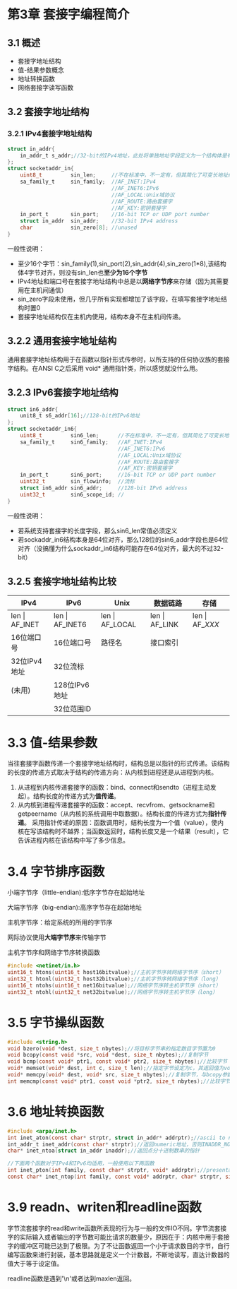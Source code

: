 # 第3章 套接字编程简介

## 3.1 概述
- 套接字地址结构
- 值-结果参数概念
- 地址转换函数
- 网络套接字读写函数

## 3.2 套接字地址结构
### 3.2.1 IPv4套接字地址结构
```c
struct in_addr{
    in_addr_t s_addr;//32-bit的IPv4地址，此处将单独地址字段定义为一个结构体是有历史原因的。早期版本为多种结构的union，允许访问32bit的IPv4所有4个字节，这在将地址划分为ABC三类（现采用无类地址）的时期，便于获得地址中适当的字节。
};
struct socketaddr_in{
    uint8_t         sin_len;     //不在标准中，不一定有，但其简化了可变长地址结构的处理
    sa_family_t     sin_family;  //AF_INET:IPv4
                                 //AF_INET6:IPv6
                                 //AF_LOCAL:Unix域协议
                                 //AF_ROUTE:路由套接字
                                 //AF_KEY:密钥套接字
    in_port_t       sin_port;    //16-bit TCP or UDP port number
    struct in_addr  sin_addr;    //32-bit IPv4 address
    char            sin_zero[8]; //unused
}
```
一般性说明：
- 至少16个字节：sin_family(1),sin_port(2),sin_addr(4),sin_zero(1*8),该结构体4字节对齐，则没有sin_len也**至少为16个字节**
- IPv4地址和端口号在套接字地址结构中总是以**网络字节序**来存储（因为其需要用在主机间通信）
- sin_zero字段未使用，但几乎所有实现都增加了该字段，在填写套接字地址结构时置0
- 套接字地址结构仅在主机内使用，结构本身不在主机间传递。

## 3.2.2 通用套接字地址结构
通用套接字地址结构用于在函数以指针形式传参时，以所支持的任何协议族的套接字结构。在ANSI C之后采用 void* 通用指针类，所以感觉就没什么用。

## 3.2.3 IPv6套接字地址结构
```c
struct in6_addr{
    unit8_t s6_addr[16];//128-bit的IPv6地址
};
struct socketaddr_in6{
    uint8_t         sin6_len;      //不在标准中，不一定有，但其简化了可变长地址结构的处理
    sa_family_t     sin6_family;   //AF_INET:IPv4
                                   //AF_INET6:IPv6
                                   //AF_LOCAL:Unix域协议
                                   //AF_ROUTE:路由套接字
                                   //AF_KEY:密钥套接字
    in_port_t       sin6_port;     //16-bit TCP or UDP port number
    uint32_t        sin_flowinfo;  //流标
    struct in6_addr sin6_addr;     //128-bit IPv6 address
    uint32_t        sin6_scope_id; //
}
```

一般性说明：
- 若系统支持套接字的长度字段，那么sin6_len常值必须定义
- 若sockaddr_in6结构本身是64位对齐，那么128位的sin6_addr字段也是64位对齐（没搞懂为什么sockaddr_in6结构可能存在64位对齐，最大的不过32-bit）

## 3.2.5 套接字地址结构比较
IPv4 | IPv6 | Unix | 数据链路 | 存储
----- | ------- | ------ | ------- | ---------
len &#124; AF_INET| len &#124; AF_INET6| len &#124; AF_LOCAL| len &#124; AF_LINK| len &#124; AF_*XXX*
16位端口号 | 16位端口号 | 路径名 | 接口索引 | 
32位IPv4地址 | 32位流标 | | |
(未用)| 128位IPv6地址 | | |
||32位范围ID|

# 3.3 值-结果参数
当往套接字函数传递一个套接字地址结构时，结构总是以指针的形式传递。该结构的长度的传递方式取决于结构的传递方向：从内核到进程还是从进程到内核。
1. 从进程到内核传递套接字的函数：bind、connect和sendto（进程主动发起）。结构长度的传递方式为**值传递**。
2. 从内核到进程传递套接字的函数：accept、recvfrom、getsockname和getpeername（从内核的系统调用中取数据）。结构长度的传递方式为**指针传递**。
采用指针传递的原因：函数调用时，结构长度为一个值（value），使内核在写该结构时不越界；当函数返回时，结构长度又是一个结果（result），它告诉进程内核在该结构中写了多少信息。

# 3.4 字节排序函数
小端字节序（little-endian):低序字节存在起始地址

大端字节序（big-endian):高序字节存在起始地址

主机字节序：给定系统的所用的字节序

网际协议使用**大端字节序**来传输字节

主机字节序和网络字节序转换函数
```c
#include <netinet/in.h>
uint16_t htons(uint16_t host16bitvalue);//主机字节序转网络字节序（short）
uint32_t htonl(uint32_t host32bitvalue);//主机字节序转网络字节序（long）
uint16_t ntohs(uint16_t net16bitvalue);//网络字节序转主机字节序（short）
uint32_t ntohl(uint32_t net32bitvalue);//网络字节序转主机字节序（long）
```
# 3.5 字节操纵函数
```c 
#include <string.h>
void bzero(void *dest, size_t nbytes);//将目标字节串的指定数目字节置为0
void bcopy(const void *src, void *dest, size_t nbytes);//复制字节
void bcmp(const void* ptr1, const void* ptr2, size_t nbytes);//比较字节
void* memset(void* dest, int c, size_t len);//指定字节设定为c，其返回值为void*
void* memcpy(void* dest, void* src, size_t nbytes);//复制字节，与bcopy参数顺序不同
int memcmp(const void* ptr1, const void *ptr2, size_t nbytes);//比较字节
```
# 3.6 地址转换函数
```c
#include <arpa/inet.h>
int inet_aton(const char* strptr, struct in_addr* addrptr);//ascii to numeric,若字符串有效返回1，否则返回0
int_addr_t inet_addr(const char* strptr);//返回numeric地址，否则INADDR_NONE（该函数已弃用）
char* inet_ntoa(struct in_addr inaddr);//返回点分十进制数串的指针

//下面两个函数对于IPv4和IPv6均适用，一般使用以下两函数
int inet_pton(int family, const char* strptr, void* addrptr);//presentation to numeric(点分十进制转二进制)。成功返回1，输入不是有效表达返回0，出错返回-1
const char* inet_ntop(int family, const void* addrptr, char* strptr, size_t len);//成功返回指向结果的指针，出错返回NULL
```

# 3.9 readn、writen和readline函数
字节流套接字的read和write函数所表现的行为与一般的文件IO不同。字节流套接字的实际输入或者输出的字节数可能比请求的数量少，原因在于：内核中用于套接字的缓冲区可能已达到了极限。为了不让函数返回一个小于请求数目的字节，自行编写函数来进行封装，基本思路就是定义一个计数器，不断地读写，直达计数器的值大于等于设定值。

readline函数是遇到'\n'或者达到maxlen返回。



